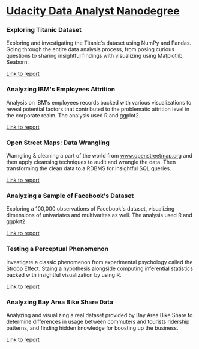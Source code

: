 # [Udacity Data Analyst Nanodegree](https://www.udacity.com/course/data-analyst-nanodegree--nd002)

### Exploring Titanic Dataset
Exploring and investigating the Titanic's dataset using NumPy and Pandas. Going through the entire data analysis process, from posing curious questions to sharing insightful findings with visualizing using Matplotlib, Seaborn.

[Link to report](https://github.com/AzizAlhaqbani/datascience-projects/blob/master/Exploring%20Titanic/P03%20Investigate%20a%20Dataset%20(Titanic)%20-%20Github.ipynb)

### Analyzing IBM's Employees Attrition

Analysis on IBM's employees records backed with various visualizations to reveal potential factors that contributed to the problematic attrition level in the corporate realm. The analysis used R and ggplot2.

[Link to report](http://rpubs.com/AzizHaq/318548)
 
### Open Street Maps: Data Wrangling
Warngling & cleaning a part of the world from www.openstreetmap.org and then apply cleansing techniques to audit and wrangle the data. Then transforming the clean data to a RDBMS for insightful SQL queries.

[Link to report](https://github.com/AzizAlhaqbani/datascience-projects/blob/master/Wrangling%20OpenStreetMap/OpenStreetMaps-Wrangling-NewYorkCity-Dataset.md)

### Analyzing a Sample of Facebook's Dataset 
Exploring a 100,000 observations of Facebook's dataset, visualizing dimensions of univariates and multivarites as well. The analysis used R and ggplot2. 

[Link to report](http://rpubs.com/AzizHaq/314032)

### Testing a Perceptual Phenomenon
Investigate a classic phenomenon from experimental psychology called the Stroop Effect. Staing a hypothesis alongside computing inferential statistics backed with insightful visualization by using R.

[Link to report](http://rpubs.com/AzizHaq/320833)

### Analyzing Bay Area Bike Share Data 
Analyzing and visualizing a real dataset provided by Bay Area Bike Share to determine differences in usage between commuters and tourists ridership patterns, and finding hidden knowledge for boosting up the business.

[Link to report](https://github.com/AzizAlhaqbani/datascience-projects/blob/master/Analyzing%20Bay%20Area%20Bike%20Share%20Data/Bay_Area_Bike_Share_Analysis.ipynb)

